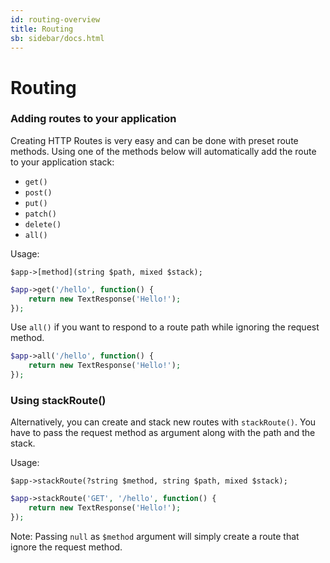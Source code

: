 ```yaml
---
id: routing-overview
title: Routing
sb: sidebar/docs.html
---
```


# Routing

### Adding routes to your application

Creating HTTP Routes is very easy and can be done with preset route methods. Using one of the methods below will automatically add the route to your application stack:

 - ```get()```
 - ```post()```
 - ```put()```
 - ```patch()```
 - ```delete()```
 - ```all()```
 
Usage:

``$app->[method](string $path, mixed $stack);``

```php
$app->get('/hello', function() {
    return new TextResponse('Hello!');
});
```

Use ``all()`` if you want to respond to a route path while ignoring the request method.

```php
$app->all('/hello', function() {
    return new TextResponse('Hello!');
});
```

### Using stackRoute()

Alternatively, you can create and stack new routes with ``stackRoute()``. You have to pass the request method as argument along with the path and the stack.

Usage:

``$app->stackRoute(?string $method, string $path, mixed $stack);``

```php
$app->stackRoute('GET', '/hello', function() {
    return new TextResponse('Hello!');
});
```

Note: Passing ``null`` as ``$method`` argument will simply create a route that ignore the request method.

